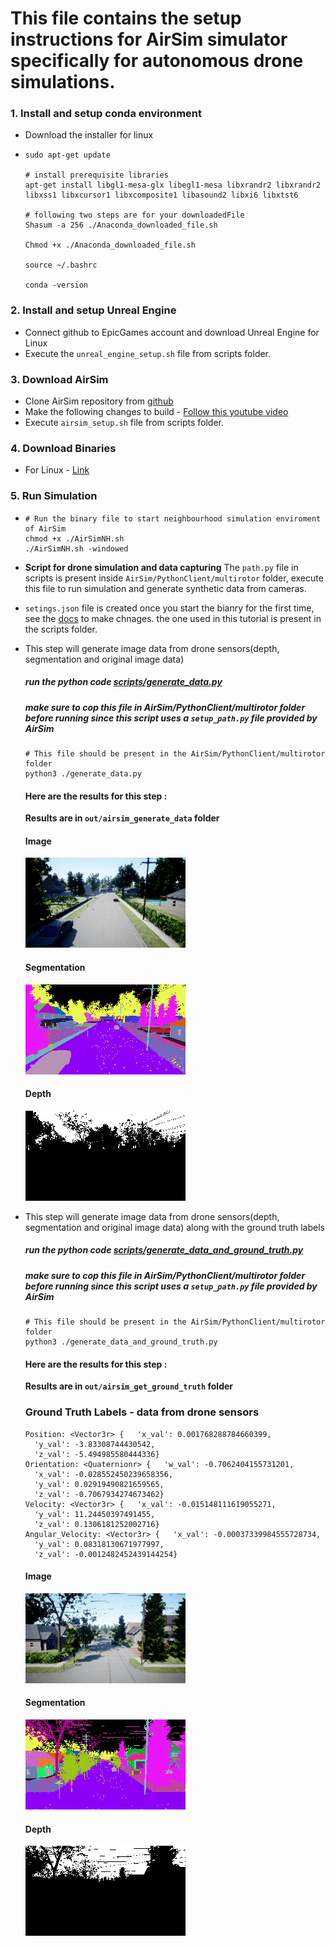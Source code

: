 # This file contains the setup instructions for AirSim simulator specifically for autonomous drone simulations.

### 1. **Install and setup conda environment**

* Download the installer for linux
* ```
  sudo apt-get update

  # install prerequisite libraries
  apt-get install libgl1-mesa-glx libegl1-mesa libxrandr2 libxrandr2 libxss1 libxcursor1 libxcomposite1 libasound2 libxi6 libxtst6

  # following two steps are for your downloadedFile
  Shasum -a 256 ./Anaconda_downloaded_file.sh

  Chmod +x ./Anaconda_downloaded_file.sh

  source ~/.bashrc 

  conda -version
  ```

### 2.  Install and setup Unreal Engine

* Connect github to EpicGames account and download Unreal Engine for Linux
* Execute the ``unreal_engine_setup.sh`` file from scripts folder.

### 3. Download AirSim

* Clone AirSim repository from [github](https://github.com/microsoft/AirSim)
* Make the following changes to build - [Follow this youtube video](https://www.youtube.com/watch?v=jJ4mqo4Ge8U&t=585s)
* Execute ``airsim_setup.sh`` file from scripts folder.

### 4. Download Binaries

* For Linux - [Link](https://github.com/Microsoft/AirSim/releases)

### 5. Run Simulation

* ```
  # Run the binary file to start neighbourhood simulation enviroment of AirSim
  chmod +x ./AirSimNH.sh 
  ./AirSimNH.sh -windowed
  ```

* **Script for drone simulation and data capturing**
  The ``path.py`` file in scripts is present inside ``AirSim/PythonClient/multirotor`` folder, execute this file to run simulation and generate synthetic data from cameras.

* ``setings.json`` file is created once you start the bianry for the first time, see the [docs](https://microsoft.github.io/AirSim/settings/) to make chnages. the one used in this tutorial is present in the scripts folder.
  
* This step will generate image data from drone sensors(depth, segmentation and original image data)
  ##### run the python code [scripts/generate_data.py](scripts/generate_data.py)
  ##### make sure to cop this file in AirSim/PythonClient/multirotor folder before running since this script uses a `setup_path.py` file provided by AirSim
  ```
  # This file should be present in the AirSim/PythonClient/multirotor folder
  python3 ./generate_data.py
  ```
  #### Here are the results for this step :

  **Results are in `out/airsim_generate_data` folder**
    
  #### Image
  ![Sample Original Image Data](out/airsim_generate_data/scene.png)

  #### Segmentation
  ![Segmentation Data](out/airsim_generate_data/segmentation.png)

  #### Depth
  ![Depth Scene](out/airsim_generate_data/depth.png)

* This step will generate image data from drone sensors(depth, segmentation and original image data) along with the ground truth labels
  ##### run the python code [scripts/generate_data_and_ground_truth.py](scripts/generate_data_and_ground_truth.py)
  ##### make sure to cop this file in AirSim/PythonClient/multirotor folder before running since this script uses a `setup_path.py` file provided by AirSim
  ```
  # This file should be present in the AirSim/PythonClient/multirotor folder
  python3 ./generate_data_and_ground_truth.py
  ```
  #### Here are the results for this step :

  **Results are in `out/airsim_get_ground_truth` folder**

  ### Ground Truth Labels - data from drone sensors
  ```
  Position: <Vector3r> {   'x_val': 0.001768288784660399,
    'y_val': -3.83308744430542,
    'z_val': -5.494985580444336}
  Orientation: <Quaternionr> {   'w_val': -0.7062404155731201,
    'x_val': -0.028552450239658356,
    'y_val': 0.02919490821659565,
    'z_val': -0.7067934274673462}
  Velocity: <Vector3r> {   'x_val': -0.015148111619055271,
    'y_val': 11.24450397491455,
    'z_val': 0.1306181252002716}
  Angular_Velocity: <Vector3r> {   'x_val': -0.00037339984555728734,
    'y_val': 0.08318130671977997,
    'z_val': -0.0012482452439144254}

  ```
    
  #### Image
  ![Sample Original Image Data](out/airsim_get_ground_truth/scene.png)

  #### Segmentation
  ![Segmentation Data](out/airsim_get_ground_truth/segmentation.png)

  #### Depth
  ![Depth Scene](out/airsim_get_ground_truth/depth.png)
